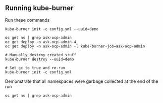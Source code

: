 ## Running kube-burner

Run these commands

```shell
kube-burner init -c config.yml --uuid=demo

oc get ns | grep ask-ocp-admin
oc get deploy -n ask-ocp-admin-4
oc get deploy -n ask-ocp-admin -l kube-burner-job=ask-ocp-admin

# Manually destroy created stuff
kube-burner destroy --uuid=demo

# Set gc to true and re-run
kube-burner init -c config.yml
```

Demonstrate that all namespaces were garbage collected at the end of the run

```shell
oc get ns | grep ask-ocp-admin
```
